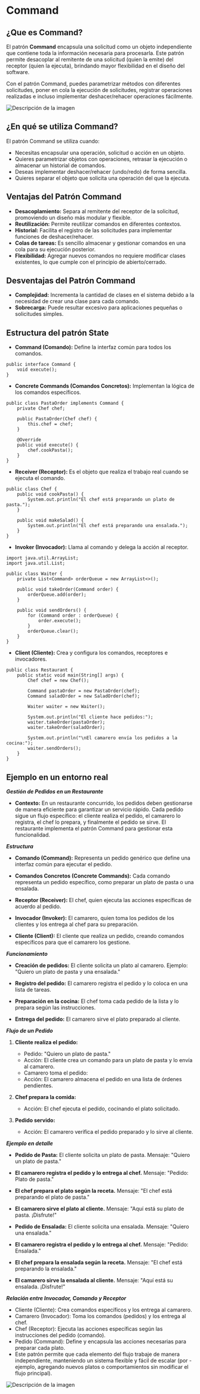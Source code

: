 # Command

## **¿Que es Command?**
El patrón **Command** encapsula una solicitud como un objeto independiente que contiene toda la información necesaria para procesarla. Este patrón permite desacoplar al remitente de una solicitud (quien la emite) del receptor (quien la ejecuta), brindando mayor flexibilidad en el diseño del software.

Con el patrón Command, puedes parametrizar métodos con diferentes solicitudes, poner en cola la ejecución de solicitudes, registrar operaciones realizadas e incluso implementar deshacer/rehacer operaciones fácilmente.

<img src="https://cdn.discordapp.com/attachments/696173635441786902/1314814987906318346/command-es.png?ex=67552461&is=6753d2e1&hm=3b6f8ee6239d3830f83825aa2e32d162932df900340b0aebbce6e3df8224745c&" alt="Descripción de la imagen" class="custom-img-5"/>

## **¿En qué se utiliza Command?**

El patrón Command  se utiliza cuando:
- Necesitas encapsular una operación, solicitud o acción en un objeto.
- Quieres parametrizar objetos con operaciones, retrasar la ejecución o almacenar un historial de comandos.
- Deseas implementar deshacer/rehacer (undo/redo) de forma sencilla.
- Quieres separar el objeto que solicita una operación del que la ejecuta.

## **Ventajas del Patrón Command**
- **Desacoplamiento:** Separa al remitente del receptor de la solicitud, promoviendo un diseño más modular y flexible.
- **Reutilización:** Permite reutilizar comandos en diferentes contextos.
- **Historial:** Facilita el registro de las solicitudes para implementar funciones de deshacer/rehacer.
- **Colas de tareas:** Es sencillo almacenar y gestionar comandos en una cola para su ejecución posterior.
- **Flexibilidad:** Agregar nuevos comandos no requiere modificar clases existentes, lo que cumple con el principio de abierto/cerrado.

## **Desventajas del Patrón Command**
- **Complejidad:** Incrementa la cantidad de clases en el sistema debido a la necesidad de crear una clase para cada comando.
- **Sobrecarga:** Puede resultar excesivo para aplicaciones pequeñas o solicitudes simples.


## **Estructura del patrón State**

- **Command (Comando):**
Define la interfaz común para todos los comandos.
~~~
public interface Command {
    void execute();
}
~~~
-  **Concrete Commands (Comandos Concretos):**
Implementan la lógica de los comandos específicos.
~~~
public class PastaOrder implements Command {
    private Chef chef;

    public PastaOrder(Chef chef) {
        this.chef = chef;
    }

    @Override
    public void execute() {
        chef.cookPasta();
    }
}
~~~
-  **Receiver (Receptor):**
Es el objeto que realiza el trabajo real cuando se ejecuta el comando.
~~~
public class Chef {
    public void cookPasta() {
        System.out.println("El chef está preparando un plato de pasta.");
    }

    public void makeSalad() {
        System.out.println("El chef está preparando una ensalada.");
    }
}

~~~
-  **Invoker (Invocador):**
Llama al comando y delega la acción al receptor.
~~~
import java.util.ArrayList;
import java.util.List;

public class Waiter {
    private List<Command> orderQueue = new ArrayList<>();

    public void takeOrder(Command order) {
        orderQueue.add(order);
    }

    public void sendOrders() {
        for (Command order : orderQueue) {
            order.execute();
        }
        orderQueue.clear();
    }
}

~~~
-  **Client (Cliente):**
Crea y configura los comandos, receptores e invocadores.
~~~
public class Restaurant {
    public static void main(String[] args) {
        Chef chef = new Chef();

        Command pastaOrder = new PastaOrder(chef);
        Command saladOrder = new SaladOrder(chef);

        Waiter waiter = new Waiter();

        System.out.println("El cliente hace pedidos:");
        waiter.takeOrder(pastaOrder);
        waiter.takeOrder(saladOrder);

        System.out.println("\nEl camarero envía los pedidos a la cocina:");
        waiter.sendOrders();
    }
}

~~~

## **Ejemplo en un entorno real**  

***Gestión de Pedidos en un Restaurante***  

- **Contexto:**
En un restaurante concurrido, los pedidos deben gestionarse de manera eficiente para garantizar un servicio rápido. Cada pedido sigue un flujo específico: el cliente realiza el pedido, el camarero lo registra, el chef lo prepara, y finalmente el pedido se sirve. El restaurante implementa el patrón Command para gestionar esta funcionalidad.

***Estructura***

- **Comando (Command):** Representa un pedido genérico que define una interfaz común para ejecutar el pedido.

- **Comandos Concretos (Concrete Commands):** Cada comando representa un pedido específico, como preparar un plato de pasta o una ensalada.

- **Receptor (Receiver):** El chef, quien ejecuta las acciones específicas de acuerdo al pedido.

- **Invocador (Invoker):** El camarero, quien toma los pedidos de los clientes y los entrega al chef para su preparación.

- **Cliente (Client):** El cliente que realiza un pedido, creando comandos específicos para que el camarero los gestione.

***Funcionamiento***

- **Creación de pedidos:** El cliente solicita un plato al camarero.
Ejemplo: "Quiero un plato de pasta y una ensalada."

- **Registro del pedido:** El camarero registra el pedido y lo coloca en una lista de tareas.

- **Preparación en la cocina:** El chef toma cada pedido de la lista y lo prepara según las instrucciones.

- **Entrega del pedido:** El camarero sirve el plato preparado al cliente.

***Flujo de un Pedido***

1. **Cliente realiza el pedido:**
    - Pedido: "Quiero un plato de pasta."
    - Acción: El cliente crea un comando para un plato de pasta y lo envía al camarero.
    - Camarero toma el pedido:
    - Acción: El camarero almacena el pedido en una lista de órdenes pendientes.

2. **Chef prepara la comida:**
    - Acción: El chef ejecuta el pedido, cocinando el plato solicitado.

3. **Pedido servido:**
    - Acción: El camarero verifica el pedido preparado y lo sirve al cliente.

***Ejemplo en detalle***

- **Pedido de Pasta:**
El cliente solicita un plato de pasta.
Mensaje: "Quiero un plato de pasta."

- **El camarero registra el pedido y lo entrega al chef.**
Mensaje: "Pedido: Plato de pasta."

- **El chef prepara el plato según la receta.**
Mensaje: "El chef está preparando el plato de pasta."

- **El camarero sirve el plato al cliente.**
Mensaje: "Aquí está su plato de pasta. ¡Disfrute!"

- **Pedido de Ensalada:**
El cliente solicita una ensalada.
Mensaje: "Quiero una ensalada."

- **El camarero registra el pedido y lo entrega al chef.**
Mensaje: "Pedido: Ensalada."

- **El chef prepara la ensalada según la receta.**
Mensaje: "El chef está preparando la ensalada."

- **El camarero sirve la ensalada al cliente.**
Mensaje: "Aquí está su ensalada. ¡Disfrute!"

***Relación entre Invocador, Comando y Receptor***

- Cliente (Cliente): Crea comandos específicos y los entrega al camarero.
- Camarero (Invocador): Toma los comandos (pedidos) y los entrega al chef.
- Chef (Receptor): Ejecuta las acciones específicas según las instrucciones del pedido (comando).
- Pedido (Command): Define y encapsula las acciones necesarias para preparar cada plato.
- Este patrón permite que cada elemento del flujo trabaje de manera independiente, manteniendo un sistema flexible y fácil de escalar (por - ejemplo, agregando nuevos platos o comportamientos sin modificar el flujo principal).

<img src="https://cdn.discordapp.com/attachments/696173635441786902/1314814987658727424/command-comic-1.png?ex=67552461&is=6753d2e1&hm=ecb30f2d671026474d6a626acbf1ac192fa9d36d63d9b1f9819e64785ee16a36&" alt="Descripción de la imagen" class="custom-img-5"/>
